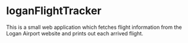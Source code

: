 # loganFlightTracker
This is a small web application which fetches flight information from the Logan Airport website and prints out each arrived flight.
